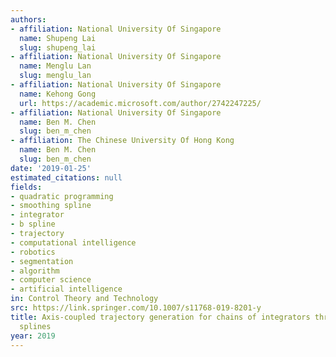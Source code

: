 ```yaml
---
authors:
- affiliation: National University Of Singapore
  name: Shupeng Lai
  slug: shupeng_lai
- affiliation: National University Of Singapore
  name: Menglu Lan
  slug: menglu_lan
- affiliation: National University Of Singapore
  name: Kehong Gong
  url: https://academic.microsoft.com/author/2742247225/
- affiliation: National University Of Singapore
  name: Ben M. Chen
  slug: ben_m_chen
- affiliation: The Chinese University Of Hong Kong
  name: Ben M. Chen
  slug: ben_m_chen
date: '2019-01-25'
estimated_citations: null
fields:
- quadratic programming
- smoothing spline
- integrator
- b spline
- trajectory
- computational intelligence
- robotics
- segmentation
- algorithm
- computer science
- artificial intelligence
in: Control Theory and Technology
src: https://link.springer.com/10.1007/s11768-019-8201-y
title: Axis-coupled trajectory generation for chains of integrators through smoothing
  splines
year: 2019
---
```

